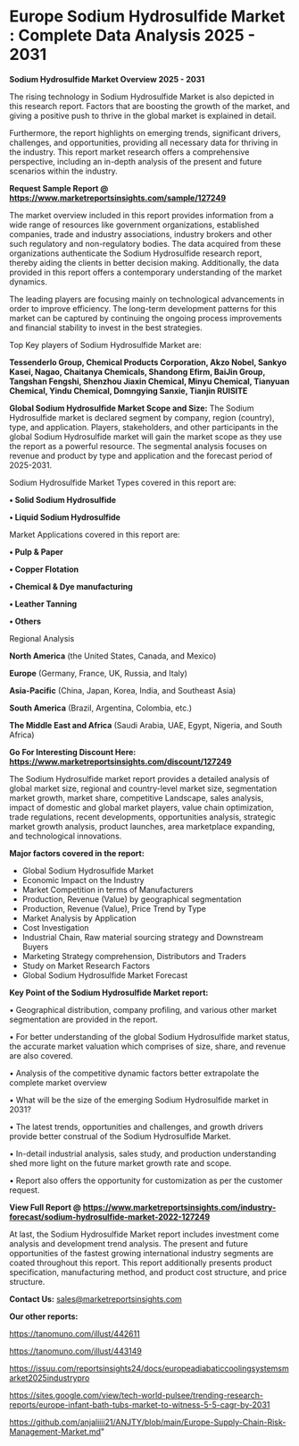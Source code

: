 # Europe Sodium Hydrosulfide Market : Complete Data Analysis 2025 - 2031

<Strong> Sodium Hydrosulfide Market Overview 2025 - 2031</strong>

The rising technology in Sodium Hydrosulfide Market is also depicted in this research report. Factors that are boosting the growth of the market, and giving a positive push to thrive in the global market is explained in detail.

Furthermore, the report highlights on emerging trends, significant drivers, challenges, and opportunities, providing all necessary data for thriving in the industry. This report market research offers a comprehensive perspective, including an in-depth analysis of the present and future scenarios within the industry.

<strong>Request Sample Report @ <a href=https://www.marketreportsinsights.com/sample/127249>https://www.marketreportsinsights.com/sample/127249</a></strong>

The market overview included in this report provides information from a wide range of resources like government organizations, established companies, trade and industry associations, industry brokers and other such regulatory and non-regulatory bodies. The data acquired from these organizations authenticate the Sodium Hydrosulfide research report, thereby aiding the clients in better decision making. Additionally, the data provided in this report offers a contemporary understanding of the market dynamics.

The leading players are focusing mainly on technological advancements in order to improve efficiency. The long-term development patterns for this market can be captured by continuing the ongoing process improvements and financial stability to invest in the best strategies.

Top Key players of Sodium Hydrosulfide Market are:

<strong>Tessenderlo Group, Chemical Products Corporation, Akzo Nobel, Sankyo Kasei, Nagao, Chaitanya Chemicals, Shandong Efirm, BaiJin Group, Tangshan Fengshi, Shenzhou Jiaxin Chemical, Minyu Chemical, Tianyuan Chemical, Yindu Chemical, Domngying Sanxie, Tianjin RUISITE</strong>

<strong><b>Global Sodium Hydrosulfide Market Scope and Size:</b></strong>
The Sodium Hydrosulfide market is declared segment by company, region (country), type, and application. Players, stakeholders, and other participants in the global Sodium Hydrosulfide market will gain the market scope as they use the report as a powerful resource. The segmental analysis focuses on revenue and product by type and application and the forecast period of 2025-2031.

Sodium Hydrosulfide Market Types covered in this report are:

<strong>• Solid Sodium Hydrosulfide

• Liquid Sodium Hydrosulfide</strong>

Market Applications covered in this report are:

<strong>• Pulp & Paper

• Copper Flotation

• Chemical & Dye manufacturing

• Leather Tanning

• Others</strong> 

Regional Analysis

<strong>North America</strong> (the United States, Canada, and Mexico)

<strong>Europe</strong> (Germany, France, UK, Russia, and Italy)

<strong>Asia-Pacific</strong> (China, Japan, Korea, India, and Southeast Asia)

<strong>South America</strong> (Brazil, Argentina, Colombia, etc.)

<strong>The Middle East and Africa</strong> (Saudi Arabia, UAE, Egypt, Nigeria, and South Africa)

<strong>Go For Interesting Discount Here: <a href=https://www.marketreportsinsights.com/discount/127249>https://www.marketreportsinsights.com/discount/127249</a></strong>

The Sodium Hydrosulfide market report provides a detailed analysis of global market size, regional and country-level market size, segmentation market growth, market share, competitive Landscape, sales analysis, impact of domestic and global market players, value chain optimization, trade regulations, recent developments, opportunities analysis, strategic market growth analysis, product launches, area marketplace expanding, and technological innovations.

<strong><b>Major factors covered in the report:</b></strong>
<ul>
  <li>Global Sodium Hydrosulfide Market </li>
  <li>Economic Impact on the Industry</li>
  <li>Market Competition in terms of Manufacturers</li>
  <li>Production, Revenue (Value) by geographical segmentation</li>
  <li>Production, Revenue (Value), Price Trend by Type</li>
  <li>Market Analysis by Application</li>
  <li>Cost Investigation</li>
  <li>Industrial Chain, Raw material sourcing strategy and Downstream Buyers</li>
  <li>Marketing Strategy comprehension, Distributors and Traders</li>
  <li>Study on Market Research Factors</li>
  <li>Global Sodium Hydrosulfide Market Forecast</li>
</ul>

<strong><b>Key Point of the Sodium Hydrosulfide Market report:</b></strong>

• Geographical distribution, company profiling, and various other market segmentation are provided in the report.

• For better understanding of the global Sodium Hydrosulfide market status, the accurate market valuation which comprises of size, share, and revenue are also covered.

• Analysis of the competitive dynamic factors better extrapolate the complete market overview

• What will be the size of the emerging Sodium Hydrosulfide market in 2031?

• The latest trends, opportunities and challenges, and growth drivers provide better construal of the Sodium Hydrosulfide Market.

• In-detail industrial analysis, sales study, and production understanding shed more light on the future market growth rate and scope.

• Report also offers the opportunity for customization as per the customer request.

<strong><b>View Full Report @ <a href=https://www.marketreportsinsights.com/industry-forecast/sodium-hydrosulfide-market-2022-127249>https://www.marketreportsinsights.com/industry-forecast/sodium-hydrosulfide-market-2022-127249</a></b></strong>


At last, the Sodium Hydrosulfide Market report includes investment come analysis and development trend analysis. The present and future opportunities of the fastest growing international industry segments are coated throughout this report. This report additionally presents product specification, manufacturing method, and product cost structure, and price structure.

<strong>Contact Us:</strong>
sales@marketreportsinsights.com

<strong>Our other reports:</strong>

<a href=https://tanomuno.com/illust/442611>https://tanomuno.com/illust/442611</a>

<a href=https://tanomuno.com/illust/443149>https://tanomuno.com/illust/443149</a>

<a href=https://issuu.com/reportsinsights24/docs/europeadiabaticcoolingsystemsmarket2025industrypro>https://issuu.com/reportsinsights24/docs/europeadiabaticcoolingsystemsmarket2025industrypro</a>

<a href=https://sites.google.com/view/tech-world-pulsee/trending-research-reports/europe-infant-bath-tubs-market-to-witness-5-5-cagr-by-2031>https://sites.google.com/view/tech-world-pulsee/trending-research-reports/europe-infant-bath-tubs-market-to-witness-5-5-cagr-by-2031</a>

<a href=https://github.com/anjaliiii21/ANJTY/blob/main/Europe-Supply-Chain-Risk-Management-Market.md>https://github.com/anjaliiii21/ANJTY/blob/main/Europe-Supply-Chain-Risk-Management-Market.md</a>"
